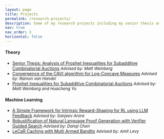 ```yaml
---
layout: page
title: Projects
permalink: /research-projects/
description: Some of my research projects including my senior thesis and several final papers for courses taken at Princeton.
nav: true
nav_order: 3
horizontal: false
---
```


<!-- pages/projects.md -->
<link rel="stylesheet" href="https://cdnjs.cloudflare.com/ajax/libs/font-awesome/4.7.0/css/font-awesome.min.css">

<h4>Theory</h4>
<ul>
<li> 
        <a href="https://dsaha04.github.io/assets/pdfs/written_final_report.pdf">Senior Thesis: Analysis of Prophet Inequalities for Subadditive Combinatorial Auctions</a> 
        <span style="font-size: 10pt; font-style: italic;">Advised by: Matt Weinberg</span>
</li>
<li> 
        <a href="https://dsaha04.github.io/assets/pdfs/ORF_550_Final_Project.pdf">Convergence of the CAVI algorithm for Log-Concave Measures</a> 
        <span style="font-size: 10pt; font-style: italic;">Advised by: Ramon van Handel</span>
</li>
<li>
        <a href="https://arxiv.org/abs/2305.12698">Prophet Inequalities for Subadditive Combinatorial Auctions</a>
        <span style="font-size: 10pt; font-style: italic;">Advised by: Matt Weinberg and Huacheng Yu</span>
</li>
 </ul>

<div class="projects">
<h4>Machine Learning</h4>
<ul>
<li>
    <a href="https://dsaha04.github.io/assets/pdfs/Intrinsic_Reward_Shaping.pdf">A Simple Framework for Intrinsic Reward-Shaping for RL using LLM Feedback</a>
    <a href="https://github.com/alexzhang13/reward-shaping-rl"><i class="fa fa-github" style="font-size:18px"></i></a>
    <span style="font-size: 10pt; font-style: italic;">Advised by: Sanjeev Arora</span>
</li>
<li> 
        <a href="https://dsaha04.github.io/assets/pdfs/COS_484_Final_Paper.pdf">Robustification of Natural Language Proof Generation with Verifier Guided Search</a> <a href="https://github.com/dsaha04/NLProof_Final"><i class="fa fa-github" style="font-size:18px"></i></a>
        <span style="font-size: 10pt; font-style: italic;">Advised by: Danqi Chen</span>
</li>
<li> 
        <a href="https://dsaha04.github.io/assets/pdfs/LeCaR.pdf">LeCaR Caching with Multi Armed Bandits</a> <a href="https://github.com/dsaha04/cos316finalproject"><i class="fa fa-github" style="font-size:18px"></i></a>
        <span style="font-size: 10pt; font-style: italic;">Advised by: Amit Levy</span>
</li>

</ul>

